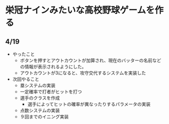 # 栄冠ナインみたいな高校野球ゲームを作る
## 4/19
- やったこと
    - ボタンを押すとアウトカウントが加算され、現在のバッターの名前などの情報が表示されるようにした。
    - アウトカウントが3になると、攻守交代するシステムを実装した
- 次回やること
    - 塁システムの実装
    - 一定確率で打者がヒットを打つ
    - 選手のクラスを作成
        - 選手によってヒットの確率が異なったりするパラメータの実装
    - 点数システムの実装
    - ９回までのイニング実装